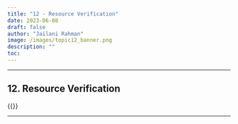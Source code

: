 ```yaml
---
title: "12 - Resource Verification"
date: 2023-06-08
draft: false
author: "Jailani Rahman"
image: /images/topic12_banner.png
description: ""
toc:
---
```


---

## 12. Resource Verification

<div>{{<embed-pdf url="../resources/12 - Resources Verification.pdf">}}</div>

---